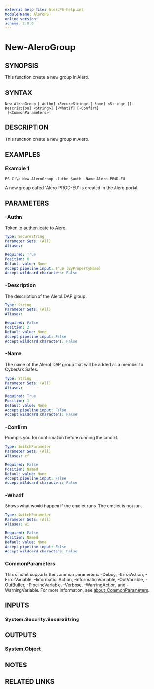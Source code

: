 ```yaml
---
external help file: AleroPS-help.xml
Module Name: AleroPS
online version:
schema: 2.0.0
---
```


# New-AleroGroup

## SYNOPSIS
This function create a new group in Alero.

## SYNTAX

```
New-AleroGroup [-Authn] <SecureString> [-Name] <String> [[-Description] <String>] [-WhatIf] [-Confirm]
 [<CommonParameters>]
```

## DESCRIPTION
This function create a new group in Alero.

## EXAMPLES

### Example 1
```
PS C:\> New-AleroGroup -Authn $auth -Name Alero-PROD-EU
```

A new group called 'Alero-PROD-EU' is created in the Alero portal.

## PARAMETERS

### -Authn
Token to authenticate to Alero.

```yaml
Type: SecureString
Parameter Sets: (All)
Aliases:

Required: True
Position: 0
Default value: None
Accept pipeline input: True (ByPropertyName)
Accept wildcard characters: False
```

### -Description
The description of the AleroLDAP group.

```yaml
Type: String
Parameter Sets: (All)
Aliases:

Required: False
Position: 2
Default value: None
Accept pipeline input: False
Accept wildcard characters: False
```

### -Name
The name of the AleroLDAP group that will be added as a member to CyberArk Safes.

```yaml
Type: String
Parameter Sets: (All)
Aliases:

Required: True
Position: 1
Default value: None
Accept pipeline input: False
Accept wildcard characters: False
```

### -Confirm
Prompts you for confirmation before running the cmdlet.

```yaml
Type: SwitchParameter
Parameter Sets: (All)
Aliases: cf

Required: False
Position: Named
Default value: None
Accept pipeline input: False
Accept wildcard characters: False
```

### -WhatIf
Shows what would happen if the cmdlet runs. The cmdlet is not run.

```yaml
Type: SwitchParameter
Parameter Sets: (All)
Aliases: wi

Required: False
Position: Named
Default value: None
Accept pipeline input: False
Accept wildcard characters: False
```

### CommonParameters
This cmdlet supports the common parameters: -Debug, -ErrorAction, -ErrorVariable, -InformationAction, -InformationVariable, -OutVariable, -OutBuffer, -PipelineVariable, -Verbose, -WarningAction, and -WarningVariable. For more information, see [about_CommonParameters](http://go.microsoft.com/fwlink/?LinkID=113216).

## INPUTS

### System.Security.SecureString
## OUTPUTS

### System.Object
## NOTES

## RELATED LINKS
